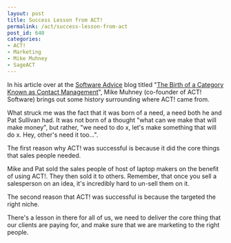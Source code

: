 ```yaml
---
layout: post
title: Success Lesson from ACT!
permalink: /act/success-lesson-from-act
post_id: 640
categories:
- ACT!
- Marketing
- Mike Muhney
- SageACT
---
```


In his article over at the [Software Advice](http://www.softwareadvice.com/crm/) blog titled "[The Birth of a Category Known as Contact Management](http://blog.softwareadvice.com/articles/crm/the-birth-of-a-category-known-as-contact-management-1100411/)", Mike Muhney (co-founder of ACT! Software) brings out some history surrounding where ACT! came from.

What struck me was the fact that it was born of a need, a need both he and Pat Sullivan had. It was not born of a thought "what can we make that will make money", but rather, "we need to do x, let's make something that will do x. Hey, other's need it too...".

The first reason why ACT! was successful is because it did the core things that sales people needed.

Mike and Pat sold the sales people of host of laptop makers on the benefit of using ACT!. They then sold it to others. Remember, that once you sell a salesperson on an idea, it's incredibly hard to un-sell them on it.

The second reason that ACT! was successful is because the targeted the right niche.

There's a lesson in there for all of us, we need to deliver the core thing that our clients are paying for, and make sure that we are marketing to the right people.
